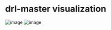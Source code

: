 # drl-master visualization
![image](https://github.com/dwzhu97/drl-master/tree/main/imgs/images1.jpg)
![image](https://github.com/dwzhu97/drl-master/tree/main/imgs/images4.gif)
